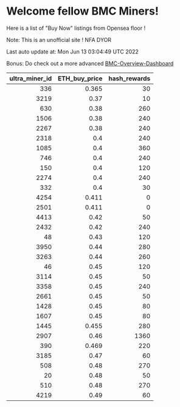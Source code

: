 # Welcome fellow BMC Miners!
Here is a list of "Buy Now" listings from Opensea floor !

Note: This is an unofficial site ! NFA DYOR

Last auto update at: Mon Jun 13 03:04:49 UTC 2022

Bonus: Do check out a more advanced [BMC-Overview-Dashboard](https://dune.com/defifunk/BMC-Overview-Dashboard)


|   ultra_miner_id |   ETH_buy_price |   hash_rewards |
|-----------------:|----------------:|---------------:|
|              336 |           0.365 |             30 |
|             3219 |           0.37  |             10 |
|              630 |           0.38  |            260 |
|             1506 |           0.38  |            240 |
|             2267 |           0.38  |            240 |
|             2318 |           0.4   |            240 |
|             1085 |           0.4   |            360 |
|              746 |           0.4   |            240 |
|              150 |           0.4   |            120 |
|             2274 |           0.4   |            240 |
|              332 |           0.4   |             30 |
|             4254 |           0.411 |              0 |
|             2501 |           0.411 |              0 |
|             4413 |           0.42  |             50 |
|             2432 |           0.42  |            240 |
|               48 |           0.43  |            120 |
|             3950 |           0.44  |            280 |
|             3263 |           0.44  |            260 |
|               46 |           0.45  |            120 |
|             3114 |           0.45  |             50 |
|             3358 |           0.45  |            240 |
|             2661 |           0.45  |             50 |
|             1428 |           0.45  |             80 |
|             1607 |           0.45  |             80 |
|             1445 |           0.455 |            280 |
|             2907 |           0.46  |           1360 |
|              390 |           0.469 |            220 |
|             3185 |           0.47  |             60 |
|              508 |           0.48  |            270 |
|               20 |           0.48  |             50 |
|              510 |           0.48  |            270 |
|             4219 |           0.49  |             60 |